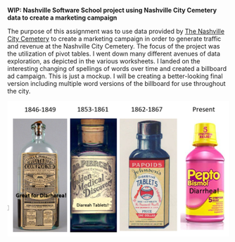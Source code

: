 **WIP: Nashville Software School project using Nashville City Cemetery data to create a marketing campaign**  

The purpose of this assignment was to use data provided by [The Nashville City Cemetery](http://www.thenashvillecitycemetery.org/) to create a marketing campaign in order to generate traffic and revenue at the Nashville City Cemetery. The focus of the project was the utilization of pivot tables. I went down many different avenues of data exploration, as depicted in the various worksheets. I landed on the interesting changing of spellings of words over time and created a billboard ad campaign. This is just a mockup. I will be creating a better-looking final version including multiple word versions of the billboard for use throughout the city.

![Diarrhea Billboard](/assets/diarrhea.png)
